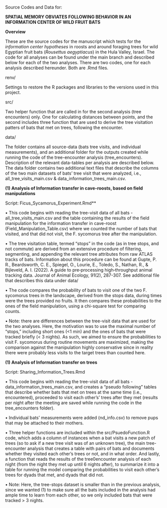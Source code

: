 Source Codes and Data for:

**SPATIAL MEMORY OBVIATES FOLLOWING BEHAVIOR IN AN INFORMATION CENTER OF WILD FRUIT BATS**

**Overview**

These are the source codes for the manuscript which tests for the _information center hypotheses_ in roosts and around foraging trees for wild Egyptian fruit bats (_Rousettus aegyptiacus_) in the Hula Valley, Israel. 
The code for all analyses can be found under the main branch and described below for each of the two analyses. 
There are two codes, one for each analysis described hereunder. Both are .Rmd files. 

renv/

Settings to restore the R packages and libraries to the versions used in this project.

src/

Two helper function that are called in for the second analysis (tree encounters) only.
One for calculating distances between points, and the second includes three function that are used to derive the tree visitation patters of bats that met on trees, following the encounter. 

data/

The folder contains all source-data (bats tree visits, and individual measurements), and an additional folder for the outputs created while running the code of the tree-encounter analysis (tree_encounters). Description of the relevant data-tables per analysis are described below. The data folder contains two additional text files that describe the columns of the two main datasets of bats’ tree visit that were analyzed, i.e., all_tree_visits_main.csv & data_information_trees_main.csv. 

**(1) Analysis of Information transfer in cave-roosts, based on field manipulations**

Script: Ficus_Sycamorus_Experiment.Rmd**

•	This code begins with reading the tree-visit data of all bats - all_tree_visits_main.csv and the table containing the results of the field manipulation for the information transfer in cave-roost (Field_Manipulation_Table.csv) where we counted the number of bats that visited, and that did not visit, the F. sycomorus tree after the manipulation.

•	The tree visitation table, termed “stops” in the code (as in tree stops, and not commute) are derived from an extensive procedure of filtering, segmenting, and appending the relevant tree attributes from raw ATLAS tracks of bats. Information about this procedure can be found at Gupte, P. R., Beardsworth, C. E., Spiegel, O., Lourie, E., Toledo, S., Nathan, R., & Bijleveld, A. I. (2022). A guide to pre‐processing high‐throughput animal tracking data. Journal of Animal Ecology, 91(2), 287-307. See additional file that describes this data under data/

•	The code compares the probability of bats to visit one of the two F. sycomorus trees in the landscape, derived from the stops data, during times were the trees provided no fruits. It then compares these probabilities to the ones of the field manipulation, using a chi-square test for comparing counts.

•	Note: there are differences between the tree-visit data that are used for the two analyses. Here, the motivation was to use the maximal number of “stops,” including short ones (<1 min) and the ones of bats that were tracked briefly (< 3 nights). As such, we aimed to ensure the probabilities to visit F. sycomorus during routine movements are maximized, making the comparison against the manipulation highly conservative since in reality there were probably less visits to the target trees than counted here.  

**(1) Analysis of Information transfer on trees** 

Script: Sharing_Information_Trees.Rmd

•	This code begins with reading the tree-visit data of all bats - data_information_trees_main.csv, and creates a “pseudo following” tables that describe whether bats that met on trees at the same time (i.e., encountered), proceeded to visit each other’s’ trees after they met (results per night after the meeting are saved while running the code in the tree_encounters folder). 

•	Individual bats’ measurements were added (nd_info.csv) to remove pups that may be attached to their mothers. 

•	Three helper functions are included within the src/PsuedoFunction.R code, which adds a column of instances when a bat visits a new patch of trees (so to ask if a new tree visit was of an unknown tree), the main tree-encounter analysis that creates a table with pairs of bats and documents whether they visited each other’s trees or not, and in what order. And lastly, a function that reads the results of the tree0encounter analysis of each night (from the night they met up until 6 nights after), to summarize it into a table for running the model comparing the probabilities to visit each other’s trees for dyads that met, and dyads that did not. 

•	Note: Here, the tree-stops dataset is smaller than in the previous analysis, since we wanted (1) to make sure all the bats included in the analysis had ample time to learn from each other, so we only included bats that were tracked > 3 nights. 

